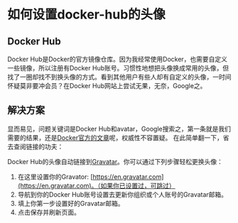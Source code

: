 # 如何设置docker-hub的头像
[^_^]: # (url:docker-hub-avatar-setup)
[^_^]: # (tag:note,setup,docker,docker-hub,#tech)
[^_^]: # (excerpt:正确自定义Docker Hub的头像)

## Docker Hub

Docker Hub是Docker的官方镜像仓库。因为我经常使用Docker，也需要自定义一些镜像，所以注册有Docker Hub账号。习惯性地想把头像换成常用的头像，但找了一圈却找不到换头像的方式。看到其他用户有些人却有自定义的头像，一时间怀疑莫非要冲会员？在Docker Hub网站上尝试无果，无奈，Google之。

## 解决方案

显而易见，问题关键词是Docker Hub和avatar，Google搜索之，第一条就是我们需要的结果，还是[Docker官方的文章](https://success.docker.com/article/how-do-i-change-my-docker-account-avatar)呢，权威性不容置疑。
在此简单翻一下，省去查阅链接的功夫：

Docker Hub的头像自动链接到[Gravatar](https://en.gravatar.com/)。你可以通过下列步骤轻松更换头像：

1. 在这里设置你的Gravator: [https://en.gravatar.com](https://en.gravatar.com)。（如果你已设置过，可跳过）
2. 导航到你的Docker Hub账号设置去更新你组织或个人账号的Gravatar邮箱。
3. 填上你第一步设置好的Gravatar邮箱。
4. 点击保存并刷新页面。
